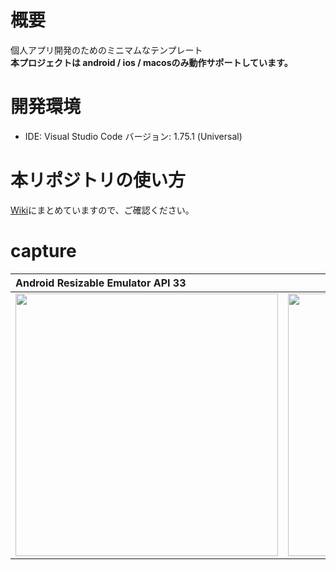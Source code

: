 # 概要
個人アプリ開発のためのミニマムなテンプレート<br>
<strong>本プロジェクトは android / ios / macosのみ動作サポートしています。</strong><br>

# 開発環境
- IDE: Visual Studio Code バージョン: 1.75.1 (Universal)

# 本リポジトリの使い方
[Wiki](https://github.com/LeoAndo/flutter_app_template/wiki)にまとめていますので、ご確認ください。<br>

# capture
| Android Resizable Emulator API 33 | i phone 14 Pro ios 16.2  | macos |
|:---|:---:|:---:|
|<img src="https://user-images.githubusercontent.com/16476224/219443696-34929147-9a10-46c0-9d65-1335951cd798.png" width=420 /> |<img src="https://user-images.githubusercontent.com/16476224/219457559-79940fed-0386-4687-bc71-cb4b8045fac7.png" width=420 /> | <img src="https://user-images.githubusercontent.com/16476224/219459135-7326db00-fbdd-4d92-bee8-378c8968550d.png" width=420 /> |
